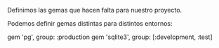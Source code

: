 Definimos las gemas que hacen falta para nuestro proyecto.

Podemos definir gemas distintas para distintos entornos:

gem 'pg', group: :production
gem 'sqlite3', group: [:development, :test]
